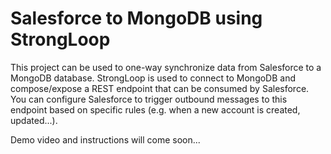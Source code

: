 # Salesforce to MongoDB using StrongLoop

This project can be used to one-way synchronize data from Salesforce to a MongoDB database. StrongLoop is used to connect to MongoDB and compose/expose a REST endpoint that can be consumed by Salesforce. You can configure Salesforce to trigger outbound messages to this endpoint based on specific rules (e.g. when a new account is created, updated...).

Demo video and instructions will come soon...
